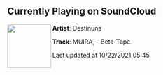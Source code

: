 ## Currently Playing on SoundCloud

[<img align="left" width="100" src="https://i1.sndcdn.com/artworks-t4n8f3tgamN08WQk-szLF7g-t500x500.jpg">](https://soundcloud.com/destinuna/muira-beta-tape)

**Artist**: Destinuna 

**Track**: MUIRA, -  Beta-Tape

Last updated at 10/22/2021 05:45
